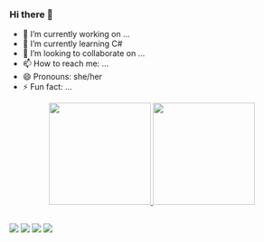 ### Hi there 👋

- 🔭 I’m currently working on ...
- 🌱 I’m currently learning C#
- 👯 I’m looking to collaborate on ...
- 📫 How to reach me: ...
- 😄 Pronouns: she/her
- ⚡ Fun fact: ...

<div align="center">
  
  <a href="https://github.com/piex19">
  <img height="180em" src="https://github-readme-stats.vercel.app/api?username=piex19&show_icons=true&theme=highcontrast&include_all_commits=true&count_private=true"/>
  <img height="180em" src="https://github-readme-stats.vercel.app/api/top-langs/?username=piex19&layout=compact&langs_count=7&theme=highcontrast"/>
</div>

  ##
 
<div> 
<a href="https://www.linkedin.com/" target="_blank"><img src="https://img.shields.io/badge/-LinkedIn-%230077B5?style=for-the-badge&logo=linkedin&logoColor=white" target="_blank"></a> 
<a href = "mailto:pietra.pinheiro@aluno.senai.br"><img src="https://img.shields.io/badge/-Gmail-%23333?style=for-the-badge&logo=gmail&logoColor=white" target="_blank"></a>
 <a href="https://instagram.com/pietra_paz" target="_blank"><img src="https://img.shields.io/badge/-Instagram-%23E4405F?style=for-the-badge&logo=instagram&logoColor=white" target="_blank"></a>
  <a href="https://www.youtube.com/channel/UCHekKezp7pYrn5FIfoUWOXg" target="_blank"><img src="https://img.shields.io/badge/YouTube-FF0000?style=for-the-badge&logo=youtube&logoColor=white" target="_blank"></a>
</div>
